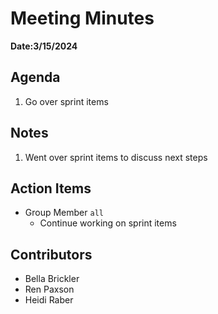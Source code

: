 # Meeting Minutes
**Date:3/15/2024**

## Agenda
1. Go over sprint items

## Notes
1. Went over sprint items to discuss next steps

## Action Items
* Group Member `all`
    * Continue working on sprint items

## Contributors
* Bella Brickler
* Ren Paxson
* Heidi Raber